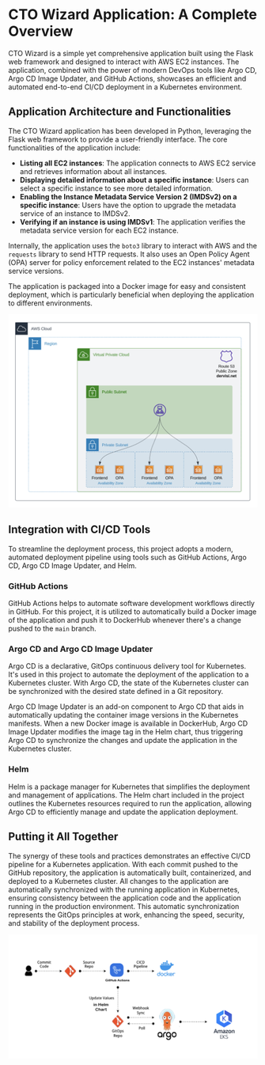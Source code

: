 # CTO Wizard Application: A Complete Overview

CTO Wizard is a simple yet comprehensive application built using the Flask web framework and designed to interact with AWS EC2 instances. The application, combined with the power of modern DevOps tools like Argo CD, Argo CD Image Updater, and GitHub Actions, showcases an efficient and automated end-to-end CI/CD deployment in a Kubernetes environment.

## Application Architecture and Functionalities

The CTO Wizard application has been developed in Python, leveraging the Flask web framework to provide a user-friendly interface. The core functionalities of the application include:

- **Listing all EC2 instances**: The application connects to AWS EC2 service and retrieves information about all instances.
- **Displaying detailed information about a specific instance**: Users can select a specific instance to see more detailed information.
- **Enabling the Instance Metadata Service Version 2 (IMDSv2) on a specific instance**: Users have the option to upgrade the metadata service of an instance to IMDSv2.
- **Verifying if an instance is using IMDSv1**: The application verifies the metadata service version for each EC2 instance.

Internally, the application uses the `boto3` library to interact with AWS and the `requests` library to send HTTP requests. It also uses an Open Policy Agent (OPA) server for policy enforcement related to the EC2 instances' metadata service versions.

The application is packaged into a Docker image for easy and consistent deployment, which is particularly beneficial when deploying the application to different environments.

![App Architecture](img/CTO-APP.png)


## Integration with CI/CD Tools

To streamline the deployment process, this project adopts a modern, automated deployment pipeline using tools such as GitHub Actions, Argo CD, Argo CD Image Updater, and Helm.

### GitHub Actions

GitHub Actions helps to automate software development workflows directly in GitHub. For this project, it is utilized to automatically build a Docker image of the application and push it to DockerHub whenever there's a change pushed to the `main` branch.

### Argo CD and Argo CD Image Updater

Argo CD is a declarative, GitOps continuous delivery tool for Kubernetes. It's used in this project to automate the deployment of the application to a Kubernetes cluster. With Argo CD, the state of the Kubernetes cluster can be synchronized with the desired state defined in a Git repository.

Argo CD Image Updater is an add-on component to Argo CD that aids in automatically updating the container image versions in the Kubernetes manifests. When a new Docker image is available in DockerHub, Argo CD Image Updater modifies the image tag in the Helm chart, thus triggering Argo CD to synchronize the changes and update the application in the Kubernetes cluster.

### Helm

Helm is a package manager for Kubernetes that simplifies the deployment and management of applications. The Helm chart included in the project outlines the Kubernetes resources required to run the application, allowing Argo CD to efficiently manage and update the application deployment.

## Putting it All Together

The synergy of these tools and practices demonstrates an effective CI/CD pipeline for a Kubernetes application. With each commit pushed to the GitHub repository, the application is automatically built, containerized, and deployed to a Kubernetes cluster. All changes to the application are automatically synchronized with the running application in Kubernetes, ensuring consistency between the application code and the application running in the production environment. This automatic synchronization represents the GitOps principles at work, enhancing the speed, security, and stability of the deployment process.

![CICD Pipline](img/CICD.png)